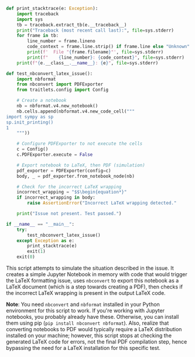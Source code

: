 ```python
def print_stacktrace(e: Exception):
    import traceback
    import sys
    tb = traceback.extract_tb(e.__traceback__)
    print("Traceback (most recent call last):", file=sys.stderr)
    for frame in tb:
        line_number = frame.lineno
        code_context = frame.line.strip() if frame.line else "Unknown"
        print(f'  File "{frame.filename}"', file=sys.stderr)
        print(f"    {line_number}: {code_context}", file=sys.stderr)
    print(f"{e.__class__.__name__}: {e}", file=sys.stderr)

def test_nbconvert_latex_issue():
    import nbformat
    from nbconvert import PDFExporter
    from traitlets.config import Config

    # Create a notebook
    nb = nbformat.v4.new_notebook()
    nb.cells.append(nbformat.v4.new_code_cell("""
import sympy as sp
sp.init_printing()
1
    """))

    # Configure PDFExporter to not execute the cells
    c = Config()
    c.PDFExporter.execute = False

    # Export notebook to LaTeX, then PDF (simulation)
    pdf_exporter = PDFExporter(config=c)
    body, _ = pdf_exporter.from_notebook_node(nb)

    # Check for the incorrect LaTeX wrapping
    incorrect_wrapping = "$$\begin{equation*}"
    if incorrect_wrapping in body:
        raise AssertionError("Incorrect LaTeX wrapping detected."

    print("Issue not present. Test passed.")

if __name__ == "__main__":
    try:
        test_nbconvert_latex_issue()
    except Exception as e:
        print_stacktrace(e)
        exit(1)
    exit(0)
```

This script attempts to simulate the situation described in the issue. It creates a simple Jupyter Notebook in memory with code that would trigger the LaTeX formatting issue, uses `nbconvert` to export this notebook as a LaTeX document (which is a step towards creating a PDF), then checks if the incorrect LaTeX wrapping is present in the output LaTeX code.

**Note**: You need `nbconvert` and `nbformat` installed in your Python environment for this script to work. If you're working with Jupyter notebooks, you probably already have these. Otherwise, you can install them using pip (`pip install nbconvert nbformat`). Also, realize that converting notebooks to PDF would typically require a LaTeX distribution installed on your machine; however, this script stops at checking the generated LaTeX code for errors, not the final PDF compilation step, hence bypassing the need for a LaTeX installation for this specific test.